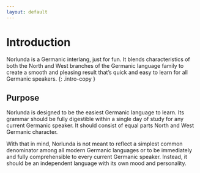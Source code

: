 ```yaml
---
layout: default
---
```


# Introduction

Norlunda is a Germanic interlang, just for fun. It blends characteristics of both the North and West branches of the Germanic language family to create a smooth and pleasing result that’s quick and easy to learn for all Germanic speakers.
{: .intro-copy }

## Purpose

Norlunda is designed to be the easiest Germanic language to learn. Its grammar should be fully digestible within a single day of study for any current Germanic speaker. It should consist of equal parts North and West Germanic character.

With that in mind, Norlunda is not meant to reflect a simplest common denominator among all modern Germanic languages or to be immediately and fully comprehensible to every current Germanic speaker. Instead, it should be an independent language with its own mood and personality.
